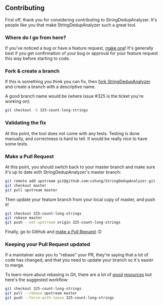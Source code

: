 ## Contributing

First off, thank you for considering contributing to StringDedupAnalyzer. It's people like you that make StringDedupAnalyzer such a great tool.

### Where do I go from here?

If you've noticed a bug or have a feature request, [make one][new issue]! It's generally best if you get confirmation of your bug or approval for your feature request this way before starting to code.

### Fork & create a branch

If this is something you think you can fix, then [fork StringDedupAnalyzer] and create
a branch with a descriptive name.

A good branch name would be (where issue #325 is the ticket you're working on):

```sh
git checkout -b 325-count-long-strings
```

### Validating the fix

At this point, the tool does not come with any tests. Testing is done manually, and correctness is hard to tell. It would be really nice to have some tests.

### Make a Pull Request

At this point, you should switch back to your master branch and make sure it's
up to date with StringDedupAnalyzer's master branch:

```sh
git remote add upstream git@github.com:cshung/StringDedupAnalyzer.git
git checkout master
git pull upstream master
```

Then update your feature branch from your local copy of master, and push it!

```sh
git checkout 325-count-long-strings
git rebase master
git push --set-upstream origin 325-count-long-strings
```

Finally, go to GitHub and [make a Pull Request][] :D

### Keeping your Pull Request updated

If a maintainer asks you to "rebase" your PR, they're saying that a lot of code
has changed, and that you need to update your branch so it's easier to merge.

To learn more about rebasing in Git, there are a lot of [good][git rebasing]
[resources][interactive rebase] but here's the suggested workflow:

```sh
git checkout 325-count-long-strings
git pull --rebase upstream master
git push --force-with-lease 325-count-long-strings
```

[new issue]: https://github.com/cshung/StringDedupAnalyzer/issues/new
[fork StringDedupAnalyzer]: https://help.github.com/articles/fork-a-repo
[make a pull request]: https://help.github.com/articles/creating-a-pull-request
[git rebasing]: http://git-scm.com/book/en/Git-Branching-Rebasing
[interactive rebase]: https://help.github.com/en/github/using-git/about-git-rebase
